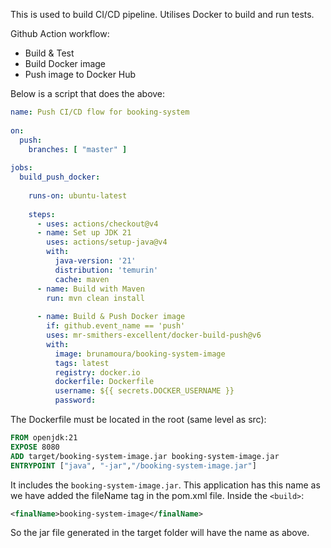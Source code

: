 This is used to build CI/CD pipeline. Utilises Docker to build and run tests.

Github Action workflow:
- Build & Test
- Build Docker image
- Push image to Docker Hub

Below is a script that does the above:
``` yml
name: Push CI/CD flow for booking-system  
  
on:  
  push:  
    branches: [ "master" ]  
  
jobs:  
  build_push_docker:  
  
    runs-on: ubuntu-latest  
  
    steps:  
      - uses: actions/checkout@v4  
      - name: Set up JDK 21  
        uses: actions/setup-java@v4  
        with:  
          java-version: '21'  
          distribution: 'temurin'  
          cache: maven  
      - name: Build with Maven  
        run: mvn clean install  
  
      - name: Build & Push Docker image  
        if: github.event_name == 'push'  
        uses: mr-smithers-excellent/docker-build-push@v6  
        with:  
          image: brunamoura/booking-system-image  
          tags: latest  
          registry: docker.io  
          dockerfile: Dockerfile  
          username: ${{ secrets.DOCKER_USERNAME }}  
          password:
```

The Dockerfile must be located in the root (same level as src):

``` dockerfile
FROM openjdk:21  
EXPOSE 8080  
ADD target/booking-system-image.jar booking-system-image.jar  
ENTRYPOINT ["java", "-jar","/booking-system-image.jar"]
```

It includes the `booking-system-image.jar`. This application has this name as we have added the fileName tag in the pom.xml file. Inside the `<build>`:

``` xml
<finalName>booking-system-image</finalName>
```

So the jar file generated in the target folder will have the name as above.